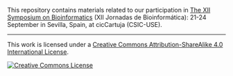 This repository contains materials related to our participation in [The XII Symposium on Bioinformatics](http://www.bioinformaticsconference2014.org/) (XII Jornadas de Bioinformática): 21-24 September in Sevilla, Spain, at cicCartuja (CSIC-USE).

----

This work is licensed under a <a rel="license" href="http://creativecommons.org/licenses/by-sa/4.0/">Creative Commons Attribution-ShareAlike 4.0 International License</a>.

<a rel="license" href="http://creativecommons.org/licenses/by-sa/4.0/"><img alt="Creative Commons License" style="border-width:0" src="http://i.creativecommons.org/l/by-sa/4.0/88x31.png"/></a>

